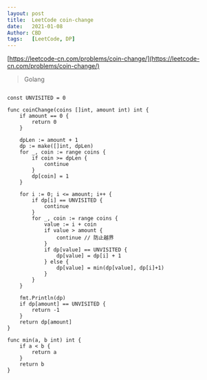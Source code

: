 ```yaml
---
layout: post
title:  LeetCode coin-change
date:   2021-01-08
Author: CBD
tags:   [LeetCode, DP]
---
```


[https://leetcode-cn.com/problems/coin-change/](https://leetcode-cn.com/problems/coin-change/)

> Golang

```golang

const UNVISITED = 0

func coinChange(coins []int, amount int) int {
	if amount == 0 {
		return 0
	}
	
	dpLen := amount + 1
	dp := make([]int, dpLen)
	for _, coin := range coins {
		if coin >= dpLen {
			continue
		}
		dp[coin] = 1
	}

	for i := 0; i <= amount; i++ {
		if dp[i] == UNVISITED {
			continue
		}
		for _, coin := range coins {
			value := i + coin
			if value > amount {
				continue // 防止越界
			}
			if dp[value] == UNVISITED {
				dp[value] = dp[i] + 1
			} else {
				dp[value] = min(dp[value], dp[i]+1)
			}
		}
	}

	fmt.Println(dp)
	if dp[amount] == UNVISITED {
		return -1
	}
	return dp[amount]
}

func min(a, b int) int {
	if a < b {
		return a
	}
	return b
}

```

